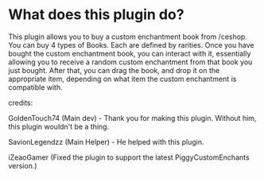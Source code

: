 # What does this plugin do?
This plugin allows you to buy a custom enchantment book from /ceshop.
You can buy 4 types of Books. Each are defined by rarities.
Once you have bought the custom enchantment book, you can interact with it, essentially allowing you to receive a random custom enchantment from that book you just bought.
After that, you can drag the book, and drop it on the appropriate item, depending on what item the custom enchantment is compatible with.




credits:

GoldenTouch74 (Main dev) - Thank you for making this plugin. Without him, this plugin wouldn't be a thing.

SavionLegendzz (Main Helper) - He helped with this plugin.

iZeaoGamer (Fixed the plugin to support the latest PiggyCustomEnchants version.) 
